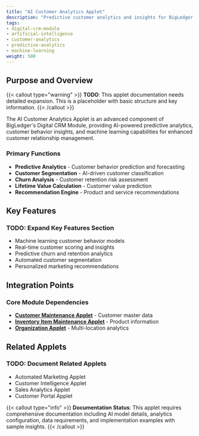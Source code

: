 ```yaml
---
title: "AI Customer Analytics Applet"
description: "Predictive customer analytics and insights for BigLedger Digital CRM operations"
tags:
- digital-crm-module
- artificial-intelligence
- customer-analytics
- predictive-analytics
- machine-learning
weight: 500
---
```


## Purpose and Overview

{{< callout type="warning" >}}
**TODO**: This applet documentation needs detailed expansion. This is a placeholder with basic structure and key information.
{{< /callout >}}

The AI Customer Analytics Applet is an advanced component of BigLedger's Digital CRM Module, providing AI-powered predictive analytics, customer behavior insights, and machine learning capabilities for enhanced customer relationship management.

### Primary Functions
- **Predictive Analytics** - Customer behavior prediction and forecasting
- **Customer Segmentation** - AI-driven customer classification
- **Churn Analysis** - Customer retention risk assessment
- **Lifetime Value Calculation** - Customer value prediction
- **Recommendation Engine** - Product and service recommendations

## Key Features

### TODO: Expand Key Features Section
- Machine learning customer behavior models
- Real-time customer scoring and insights
- Predictive churn and retention analytics
- Automated customer segmentation
- Personalized marketing recommendations

## Integration Points

### Core Module Dependencies
- **[Customer Maintenance Applet](/applets/customer-maintenance-applet/)** - Customer master data
- **[Inventory Item Maintenance Applet](/applets/inv-item-maintenance-applet/)** - Product information
- **[Organization Applet](/applets/organization-applet/)** - Multi-location analytics

## Related Applets

### TODO: Document Related Applets
- Automated Marketing Applet
- Customer Intelligence Applet
- Sales Analytics Applet
- Customer Portal Applet

{{< callout type="info" >}}
**Documentation Status**: This applet requires comprehensive documentation including AI model details, analytics configuration, data requirements, and implementation examples with sample insights.
{{< /callout >}}